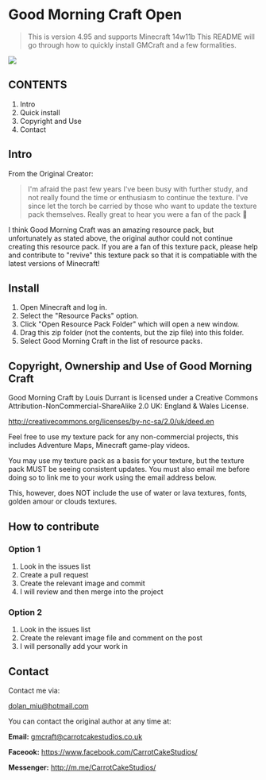 # Good Morning Craft Open
> This is version 4.95 and supports Minecraft 14w11b
> This README will go through how to quickly install GMCraft and a few formalities.


<img src="http://i67.tinypic.com/23u7f2q.png" />

## CONTENTS

1. Intro
2. Quick install
3. Copyright and Use
4. Contact

## Intro
From the Original Creator:
> I'm afraid the past few years I've been busy with further study, and not really found the time or enthusiasm to continue the texture. I've since let the torch be carried by those who want to update the texture pack themselves. Really great to hear you were a fan of the pack 🙂

I think Good Morning Craft was an amazing resource pack, but unfortunately as stated above, the original author could not continue creating this resource pack. If you are a fan of this texture pack, please help and contribute to "revive" this texture pack so that it is compatiable with the latest versions of Minecraft!


## Install

1. Open Minecraft and log in.
2. Select the "Resource Packs" option.
3. Click "Open Resource Pack Folder" which will open a new window.
4. Drag this zip folder (not the contents, but the zip file) into this folder.
5. Select Good Morning Craft in the list of resource packs.


## Copyright, Ownership and Use of Good Morning Craft

Good Morning Craft by Louis Durrant is licensed under a Creative Commons
Attribution-NonCommercial-ShareAlike 2.0 UK: England & Wales License.

http://creativecommons.org/licenses/by-nc-sa/2.0/uk/deed.en

Feel free to use my texture pack for any non-commercial projects, this includes Adventure Maps,
Minecraft game-play videos.

You may use my texture pack as a basis for your texture, but the texture pack MUST be seeing consistent
updates. You must also email me before doing so to link me to your work using the email address below.

This, however, does NOT include the use of water or lava textures, fonts, golden amour or clouds textures.

## How to contribute

### Option 1
1. Look in the issues list
2. Create a pull request
3. Create the relevant image and commit
4. I will review and then merge into the project

### Option 2
1. Look in the issues list
2. Create the relevant image file and comment on the post
3. I will personally add your work in

## Contact

Contact me via:

dolan_miu@hotmail.com

You can contact the original author at any time at:

**Email:** gmcraft@carrotcakestudios.co.uk

**Faceook:** https://www.facebook.com/CarrotCakeStudios/

**Messenger:** http://m.me/CarrotCakeStudios/

